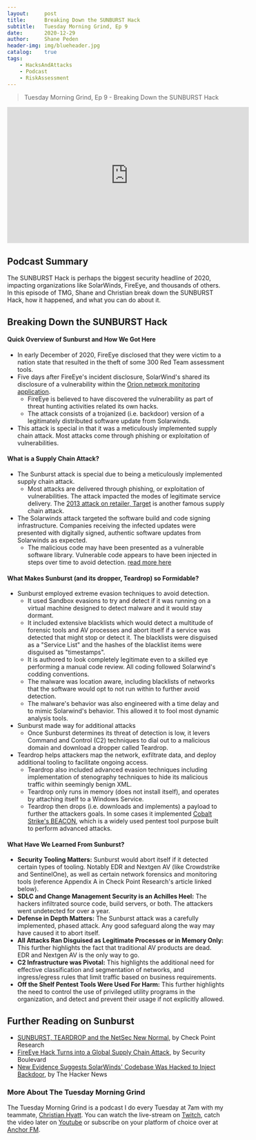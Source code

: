 ```yaml
---
layout: 	post
title:  	Breaking Down the SUNBURST Hack
subtitle: 	Tuesday Morning Grind, Ep 9
date:   	2020-12-29
author: 	Shane Peden
header-img: img/blueheader.jpg
catalog: 	true
tags:
    - HacksAndAttacks
    - Podcast
    - RiskAssessment
---
```


> Tuesday Morning Grind, Ep 9 - Breaking Down the SUNBURST Hack

<iframe width="560" height="315" src="https://www.youtube.com/embed/ClA8vsYaVOk" frameborder="0" allow="accelerometer; autoplay; clipboard-write; encrypted-media; gyroscope; picture-in-picture" allowfullscreen></iframe>

## Podcast Summary ##
The SUNBURST Hack is perhaps the biggest security headline of 2020, impacting organizations like SolarWinds, FireEye, and thousands of others. In this episode of TMG, Shane and Christian break down the SUNBURST Hack, how it happened, and what you can do about it. 

## Breaking Down the SUNBURST Hack ##

#### Quick Overview of Sunburst and How We Got Here ####
+ In early December of 2020, FireEye disclosed that they were victim to a nation state that resulted in the theft of some 300 Red Team assessment tools.
+ Five days after FireEye's incident disclosure, SolarWind's shared its disclosure of a vulnerability within the [Orion network monitoring application](https://www.solarwinds.com/orion-platform). 
	- FireEye is believed to have discovered the vulnerability as part of threat hunting activities related its own hacks. 
	- The attack consists of a trojanized (i.e. backdoor) version of a legitimately distributed software update from Solarwinds. 
+ This attack is special in that it was a meticulously implemented supply chain attack. Most attacks come through phishing or exploitation of vulnerabilities. 

#### What is a Supply Chain Attack? ####
+ The Sunburst attack is special due to being a meticulously implemented supply chain attack. 
	- Most attacks are delivered through phishing, or exploitation of vulnerabilities. The attack impacted the modes of legitimate service delivery. The [2013 attack on retailer, Target](https://www.zdnet.com/article/anatomy-of-the-target-data-breach-missed-opportunities-and-lessons-learned/) is another famous supply chain attack. 
+ The Solarwinds attack targeted the software build and code signing infrastructure. Companies receiving the infected updates were presented with digitally signed, authentic software updates from Solarwinds as expected. 
	- The malicious code may have been presented as a vulnerable software library. Vulnerable code appears to have been injected in steps over time to avoid detection. [read more here](https://thehackernews.com/2020/12/new-evidence-suggests-solarwinds.html)
		
#### What Makes Sunburst (and its dropper, Teardrop) so Formidable?  ####
+ Sunburst employed extreme evasion techniques to avoid detection.
	- It used Sandbox evasions to try and detect if it was running on a virtual machine designed to detect malware and it would stay dormant.
	- It included extensive blacklists which would detect a multitude of forensic tools and AV processes and abort itself if a service was detected that might stop or detect it. The blacklists were disguised as a "Service List" and the hashes of the blacklist items were disguised as "timestamps". 
	- It is authored to look completely legitimate even to a skilled eye performing a manual code review. All coding followed Solarwind's codding conventions. 
	- The malware was location aware, including blacklists of networks that the software would opt to not run within to further avoid detection.
	- The malware's behavior was also engineered with a time delay and to mimic Solarwind's behavior. This allowed it to fool most dynamic analysis tools. 
+ Sunburst made way for additional attacks
	- Once Sunburst determines its threat of detection is low, it levers Command and Control (C2) techniques to dial out to a malicious domain and download a dropper called Teardrop.
+ Teardrop helps attackers map the network, exfiltrate data, and deploy additional tooling to facilitate ongoing access.
	- Teardrop also included advanced evasion techniques including implementation of stenography techniques to hide its malicious traffic within seemingly benign XML. 
	- Teardrop only runs in memory (does not install itself), and operates by attaching itself to a Windows Service.
	- Teardrop then drops (i.e. downloads and implements) a payload to further the attackers goals. In some cases it implemented [Cobalt Strike's BEACON](https://www.cobaltstrike.com/help-beacon), which is a widely used pentest tool purpose built to perform advanced attacks. 
	
#### What Have We Learned From Sunburst? ####
+ **Security Tooling Matters:** Sunburst would abort itself if it detected certain types of tooling. Notably EDR and Nextgen AV (like Crowdstrike and SentinelOne), as well as certain network forensics and monitoring tools (reference Appendix A in Check Point Research's article linked below). 
+ **SDLC and Change Management Security is an Achilles Heel:** The hackers infiltrated source code, build servers, or both. The attackers went undetected for over a year. 
+ **Defense in Depth Matters:** The Sunburst attack was a carefully implemented, phased attack. Any good safeguard along the way may have caused it to abort itself. 
+ **All Attacks Ran Disguised as Legitimate Processes or in Memory Only:** This further highlights the fact that traditional AV products are dead. EDR and Nextgen AV is the only way to go.
+ **C2 Infrastructure was Pivotal:** This highlights the additional need for effective classification and segmentation of networks, and ingress/egress rules that limit traffic based on business requirements.
+ **Off the Shelf Pentest Tools Were Used For Harm:** This further highlights the need to control the use of privileged utility programs in the organization, and detect and prevent their usage if not explicitly allowed. 

## Further Reading on Sunburst ##
+ [SUNBURST, TEARDROP and the NetSec New Normal](https://research.checkpoint.com/2020/sunburst-teardrop-and-the-netsec-new-normal/), by Check Point Research
+ [FireEye Hack Turns into a Global Supply Chain Attack](https://securityboulevard.com/2020/12/fireeye-hack-turns-into-a-global-supply-chain-attack/), by Security Boulevard
+ [New Evidence Suggests SolarWinds' Codebase Was Hacked to Inject Backdoor](https://thehackernews.com/2020/12/new-evidence-suggests-solarwinds.html), by The Hacker News

### More About The Tuesday Morning Grind
The Tuesday Morning Grind is a podcast I do every Tuesday at 7am with my teammate, [Christian Hyatt](https://www.linkedin.com/in/christianhyatt/).  You can watch the live-stream on [Twitch](https://www.twitch.tv/risk3sixty), catch the video later on [Youtube](https://www.youtube.com/channel/UCjcD3Vc3Z1FSncd2BvRp9vQ/featured) or subscribe on your platform of choice over at [Anchor FM](https://anchor.fm/risk3sixty).



